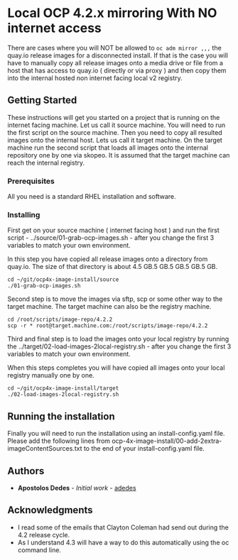# Local OCP 4.2.x mirroring With NO internet access

There are cases where you will NOT be allowed to `oc adm mirror ,,,` the quay.io release images for a disconnected install.  If that is the case you will have to manually copy all release images onto a media drive or file from a host that has access to quay.io ( directly or via proxy ) and then copy them into the internal hosted non internet facing local v2 registry. 

## Getting Started

These instructions will get you started on a project that is running on the internet facing machine. Let us call it source machine. You will need to run the first script on the source machine. Then you need to copy all resulted images onto the internal host. Lets us call it target machine.  On the target machine run the second script that loads all images onto the internal repository one by one via skopeo. It is assumed that the target machine can reach the internal registry.

### Prerequisites

All you need is a standard RHEL installation and software.

### Installing

First get on your source machine ( internet facing host ) and run the first script - ../source/01-grab-ocp-images.sh  - after you change the first 3 variables to match your own environment.

In this step you have copied all release images onto a directory from quay.io. The size of that directory is about 4.5 GB.5 GB.5 GB.5 GB.5 GB.

```
cd ~/git/ocp4x-image-install/source
./01-grab-ocp-images.sh 
```


Second step is to move the images via sftp, scp or some other way to the target machine. The target machine can also be the registry machine.

```
cd /root/scripts/image-repo/4.2.2
scp -r * root@target.machine.com:/root/scripts/image-repo/4.2.2
```

Third and final step is to load the images onto your local registry by running the ../target/02-load-images-2local-registry.sh  - after you change the first 3 variables to match your own environment.

When this steps completes you will have copied all images onto your local registry manually one by one.

```
cd ~/git/ocp4x-image-install/target
./02-load-images-2local-registry.sh
```


## Running the installation

Finally you will need to run the installation using an install-config.yaml file. Please add the following lines from
ocp-4x-image-install/00-add-2extra-imageContentSources.txt to the end of your install-config.yaml file.

## Authors

* **Apostolos Dedes** - *Initial work* - [adedes](https://github.com/adedes007)


## Acknowledgments

* I read some of the emails that Clayton Coleman had send out during the 4.2 release cycle.
* As I understand 4.3 will have a way to do this automatically using the oc command line.

